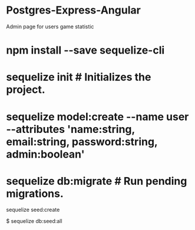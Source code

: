 # Postgres-Express-Angular
Admin page for users game statistic


# npm install --save sequelize-cli

# sequelize init  # Initializes the project.

# sequelize model:create --name user --attributes 'name:string, email:string, password:string, admin:boolean'

# sequelize db:migrate        # Run pending migrations.

sequelize seed:create

$ sequelize db:seed:all
